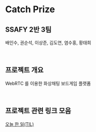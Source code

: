 # Catch Prize

## SSAFY 2반 3팀

배인수, 권순석, 이상준, 김도연, 염수홍, 황태희

<br>

## 프로젝트 개요

WebRTC 를 이용한 화상채팅 보드게임 플랫폼

<br>

## 프로젝트 관련 링크 모음

[오늘 한 일(TIL)](./README.md)

